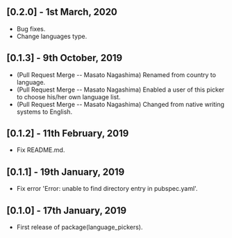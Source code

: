 ## [0.2.0] - 1st March, 2020

* Bug fixes.
* Change languages type.


## [0.1.3] - 9th October, 2019

* (Pull Request Merge -- Masato Nagashima) Renamed from country to language.
* (Pull Request Merge -- Masato Nagashima) Enabled a user of this picker to choose his/her own language list.
* (Pull Request Merge -- Masato Nagashima) Changed from native writing systems to English.


## [0.1.2] - 11th February, 2019

* Fix README.md.


## [0.1.1] - 19th January, 2019

* Fix error 'Error: unable to find directory entry in pubspec.yaml'.


## [0.1.0] - 17th January, 2019

* First release of package(language_pickers).
